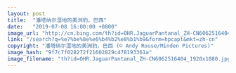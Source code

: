 ```yaml
---
layout: post
title:  "潘塔纳尔湿地的美洲豹，巴西"
date:   "2019-07-08 16:00:00 +0800"
image_url: "http://cn.bing.com/th?id=OHR.JaguarPantanal_ZH-CN6062516404_1920x1080.jpg&rf=LaDigue_1920x1080.jpg&pid=hp"
link: "/search?q=%e7%be%8e%e6%b4%b2%e8%b1%b9&form=hpcapt&mkt=zh-cn"
copyright: "潘塔纳尔湿地的美洲豹，巴西 (© Andy Rouse/Minden Pictures)"
image_hash: "9f7c7f028272f21602829c478193361a"
image_filename: "th?id=OHR.JaguarPantanal_ZH-CN6062516404_1920x1080.jpg&rf=LaDigue_1920x1080.jpg&pid=hp"
---
```

